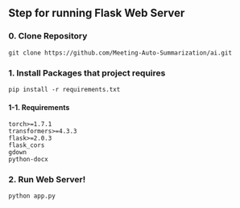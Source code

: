 ## Step for running Flask Web Server
### 0. Clone Repository
```
git clone https://github.com/Meeting-Auto-Summarization/ai.git
```
### 1. Install Packages that project requires
```
pip install -r requirements.txt
```
#### 1-1. Requirements
```
torch>=1.7.1
transformers>=4.3.3
flask>=2.0.3
flask_cors
gdown
python-docx
```
### 2. Run Web Server!
```
python app.py
```
